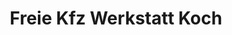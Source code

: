 ---
title: "Freie Kfz Werkstatt Koch"
url: /moenchgut/freie-kfz-werkstatt-koch/
shop: Autowerkstatt
---